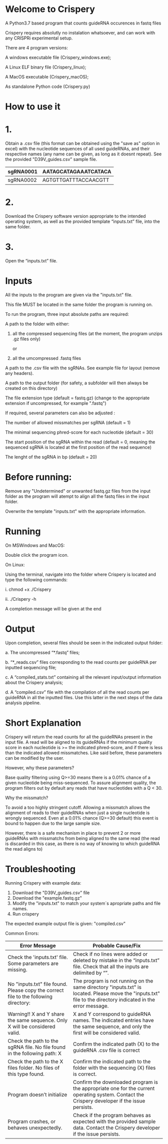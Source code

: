 # Welcome to Crispery
A Python3.7 based program that counts guideRNA occurences in fastq files

Crispery requires absolutly no instalation whatsoever, and can work with any CRISPRi experimental setup.

 There are 4 program versions:

 A windows executable file (Crispery_windows.exe);
 
 A Linux ELF binary file (Crispery_linux);
 
 A MacOS executable (Crispery_macOS); 
 
 As standalone Python code (Crispery.py)

# How to use it

# 1.	
Obtain a .csv file (this format can be obtained using the "save as" option in excel) with the nucleotide sequences of all used guideRNAs, and their respective names (any name can be given, as long as it doesnt repeat). See the provided "D39V_guides.csv" sample file.

| sgRNA0001 | AATAGCATAGAAATCATACA |
|-----------|----------------------|
| sgRNA0002 | AGTGTTGATTTACCAACGTT |


# 2.	
Download the Crispery software version appropriate to the intended operating system, as well as the provided template “inputs.txt” file, into the same folder.

# 3.
Open the “inputs.txt” file.


# Inputs
All the inputs to the program are given via the "inputs.txt" file.

This file MUST be located in the same folder the program is running on.

To run the program, three input absolute paths are required:

A path to the folder with either:

1. all the compressed sequencing files (at the moment, the program unzips .gz files only)

   or

2. all the umcompressed .fastq files

A path to the .csv file with the sgRNAs. See example file for layout (remove any headers).

A path to the output folder (for safety, a subfolder will then always be created on this directory)

The file extension type (default = fastq.gz) (change to the appropriate extension if uncompressed, for example ".fastq") 

If required, several parameters can also be adjusted :

The number of allowed missmatches per sgRNA (default = 1)

The minimal sequencing phred-score for each nucleotide (default = 30)

The start position of the sgRNA within the read (default = 0, meaning the sequenced sgRNA is located at the first position of the read sequence)

The lenght of the sgRNA in bp (default = 20)


# Before running:

Remove any "Undetermined" or unwanted fastq.gz files from the input folder as the program will atempt to align all the fastq files in the input folder.

Overwrite the template "inputs.txt" with the appropriate information.

# Running 


On MSWindows and MacOS:

Double click the program icon. 


On Linux:

Using the terminal, navigate into the folder where Crispery is located and type the following commands:


 i.	chmod +x ./Crispery
 
 ii.	./Crispery -h


A completion message will be given at the end


# Output

Upon completion, several files should be seen in the indicated output folder: 

a.	The uncompressed “*.fastq” files; 

b. “*_reads.csv” files corresponding to the read counts per guideRNA per inputted sequencing file; 

c.	A “compiled_stats.txt” containing all the relevant input/output information about the Crispery analysis; 

d.	A “compiled.csv” file with the compilation of all the read counts per guideRNA in all the inputted files. Use this latter in the next steps of the data analysis pipeline. 

# Short Explanation

Crispery will return the read counts for all the guideRNAs present in the input file. 
A read will be aligned to its guideRNAs if the minimum quality score in each nucleotide is >= the indicated phred-score,
and if there is less than the indicated allowed missmatches. 
Like said before, these parameters can be modified by the user.

However, why these parameters?

Base quality filtering using Q>=30 means there is a 0.01% chance of a given nucleotide being miss-sequenced. 
To assure alignment quality, the program filters out by default any reads that have nucleotides with a Q < 30.

Why the missmatch?

To avoid a too highly stringent cutoff.
Allowing a missmatch allows the alignment of reads to their guideRNAs when just a single nucleotide is wrongly sequenced. 
Even at a 0.01% chance (Q>=30 default) this event is bound to happen due to the large sample size.

However, there is a safe mechanism in place to prevent 2 or more guideRNAs with missmatchs from being aligned to the same read (the read is discarded in this case, as there is no way of knowing to which guideRNA the read aligns to)

# Troubleshooting


Running Crispery with example data:

1. Download the "D39V_guides.csv" file
2. Download the "example.fastq.gz"
3. Modify the "inputs.txt" to match your system´s apropriate paths and file names.
4. Run crispery

The expected example output file is given: "compiled.csv"



Common Errors:


| Error Message | Probable Cause/Fix |
| ------------- | ------------------ |
| Check the 'inputs.txt' file. Some parameters are missing. | Check if no lines were added or deleted by mistake in the “inputs.txt” file. Check that all the inputs are delimited by “”. |
| No "inputs.txt" file found. Please copy the correct file to the following directory: |The program is not running on the same directory "inputs.txt" is located. Please move the "inputs.txt" file to the directory indicated in the error message. |
| Warning!! X and Y share the same sequence. Only X will be considered valid. |X and Y correspond to guideRNA names. The indicated entries have the same sequence, and only the first will be considered valid. |
| Check the path to the sgRNA file. No file found in the following path: X | Confirm the indicated path (X) to the guideRNA .csv file is correct |
| Check the path to the X files folder. No files of this type found. | Confirm the indicated path to the folder with the sequencing (X) files is correct. |
| Program doesn’t initialize | Confirm the downloaded program is the appropriate one for the current operating system. Contact the Crispery developer if the issue persists. |
| Program crashes, or behaves unexpectedly. | Check if the program behaves as expected with the provided sample data. Contact the Crispery developer if the issue persists. |
